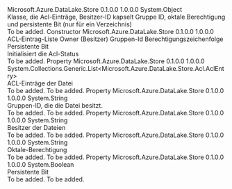<Type Name="AclStatus" FullName="Microsoft.Azure.DataLake.Store.Acl.AclStatus">
  <TypeSignature Language="C#" Value="public class AclStatus" />
  <TypeSignature Language="ILAsm" Value=".class public auto ansi beforefieldinit AclStatus extends System.Object" />
  <TypeSignature Language="DocId" Value="T:Microsoft.Azure.DataLake.Store.Acl.AclStatus" />
  <TypeSignature Language="VB.NET" Value="Public Class AclStatus" />
  <TypeSignature Language="F#" Value="type AclStatus = class" />
  <AssemblyInfo>
    <AssemblyName>Microsoft.Azure.DataLake.Store</AssemblyName>
    <AssemblyVersion>0.1.0.0</AssemblyVersion>
    <AssemblyVersion>1.0.0.0</AssemblyVersion>
  </AssemblyInfo>
  <Base>
    <BaseTypeName>System.Object</BaseTypeName>
  </Base>
  <Interfaces />
  <Docs>
    <summary>
            Klasse, die Acl-Einträge, Besitzer-ID kapselt Gruppe ID, oktale Berechtigung und persistente Bit (nur für ein Verzeichnis)
            </summary>
    <remarks>To be added.</remarks>
  </Docs>
  <Members>
    <Member MemberName=".ctor">
      <MemberSignature Language="C#" Value="public AclStatus (System.Collections.Generic.List&lt;Microsoft.Azure.DataLake.Store.Acl.AclEntry&gt; list, string owner, string group, string permission, bool stickyBit);" />
      <MemberSignature Language="ILAsm" Value=".method public hidebysig specialname rtspecialname instance void .ctor(class System.Collections.Generic.List`1&lt;class Microsoft.Azure.DataLake.Store.Acl.AclEntry&gt; list, string owner, string group, string permission, bool stickyBit) cil managed" />
      <MemberSignature Language="DocId" Value="M:Microsoft.Azure.DataLake.Store.Acl.AclStatus.#ctor(System.Collections.Generic.List{Microsoft.Azure.DataLake.Store.Acl.AclEntry},System.String,System.String,System.String,System.Boolean)" />
      <MemberSignature Language="VB.NET" Value="Public Sub New (list As List(Of AclEntry), owner As String, group As String, permission As String, stickyBit As Boolean)" />
      <MemberSignature Language="F#" Value="new Microsoft.Azure.DataLake.Store.Acl.AclStatus : System.Collections.Generic.List&lt;Microsoft.Azure.DataLake.Store.Acl.AclEntry&gt; * string * string * string * bool -&gt; Microsoft.Azure.DataLake.Store.Acl.AclStatus" Usage="new Microsoft.Azure.DataLake.Store.Acl.AclStatus (list, owner, group, permission, stickyBit)" />
      <MemberType>Constructor</MemberType>
      <AssemblyInfo>
        <AssemblyName>Microsoft.Azure.DataLake.Store</AssemblyName>
        <AssemblyVersion>0.1.0.0</AssemblyVersion>
        <AssemblyVersion>1.0.0.0</AssemblyVersion>
      </AssemblyInfo>
      <Parameters>
        <Parameter Name="list" Type="System.Collections.Generic.List&lt;Microsoft.Azure.DataLake.Store.Acl.AclEntry&gt;" />
        <Parameter Name="owner" Type="System.String" />
        <Parameter Name="group" Type="System.String" />
        <Parameter Name="permission" Type="System.String" />
        <Parameter Name="stickyBit" Type="System.Boolean" />
      </Parameters>
      <Docs>
        <param name="list">ACL-Eintrag-Liste</param>
        <param name="owner">Owner (Besitzer)</param>
        <param name="group">Gruppen-Id</param>
        <param name="permission">Berechtigungszeichenfolge</param>
        <param name="stickyBit">Persistente Bit</param>
        <summary>
            Initialisiert die Acl-Status
            </summary>
        <remarks>To be added.</remarks>
      </Docs>
    </Member>
    <Member MemberName="Entries">
      <MemberSignature Language="C#" Value="public System.Collections.Generic.List&lt;Microsoft.Azure.DataLake.Store.Acl.AclEntry&gt; Entries { get; }" />
      <MemberSignature Language="ILAsm" Value=".property instance class System.Collections.Generic.List`1&lt;class Microsoft.Azure.DataLake.Store.Acl.AclEntry&gt; Entries" />
      <MemberSignature Language="DocId" Value="P:Microsoft.Azure.DataLake.Store.Acl.AclStatus.Entries" />
      <MemberSignature Language="VB.NET" Value="Public ReadOnly Property Entries As List(Of AclEntry)" />
      <MemberSignature Language="F#" Value="member this.Entries : System.Collections.Generic.List&lt;Microsoft.Azure.DataLake.Store.Acl.AclEntry&gt;" Usage="Microsoft.Azure.DataLake.Store.Acl.AclStatus.Entries" />
      <MemberType>Property</MemberType>
      <AssemblyInfo>
        <AssemblyName>Microsoft.Azure.DataLake.Store</AssemblyName>
        <AssemblyVersion>0.1.0.0</AssemblyVersion>
        <AssemblyVersion>1.0.0.0</AssemblyVersion>
      </AssemblyInfo>
      <ReturnValue>
        <ReturnType>System.Collections.Generic.List&lt;Microsoft.Azure.DataLake.Store.Acl.AclEntry&gt;</ReturnType>
      </ReturnValue>
      <Docs>
        <summary>
            ACL-Einträge der Datei
            </summary>
        <value>To be added.</value>
        <remarks>To be added.</remarks>
      </Docs>
    </Member>
    <Member MemberName="Group">
      <MemberSignature Language="C#" Value="public string Group { get; }" />
      <MemberSignature Language="ILAsm" Value=".property instance string Group" />
      <MemberSignature Language="DocId" Value="P:Microsoft.Azure.DataLake.Store.Acl.AclStatus.Group" />
      <MemberSignature Language="VB.NET" Value="Public ReadOnly Property Group As String" />
      <MemberSignature Language="F#" Value="member this.Group : string" Usage="Microsoft.Azure.DataLake.Store.Acl.AclStatus.Group" />
      <MemberType>Property</MemberType>
      <AssemblyInfo>
        <AssemblyName>Microsoft.Azure.DataLake.Store</AssemblyName>
        <AssemblyVersion>0.1.0.0</AssemblyVersion>
        <AssemblyVersion>1.0.0.0</AssemblyVersion>
      </AssemblyInfo>
      <ReturnValue>
        <ReturnType>System.String</ReturnType>
      </ReturnValue>
      <Docs>
        <summary>
            Gruppen-ID, die die Datei besitzt.
            </summary>
        <value>To be added.</value>
        <remarks>To be added.</remarks>
      </Docs>
    </Member>
    <Member MemberName="Owner">
      <MemberSignature Language="C#" Value="public string Owner { get; }" />
      <MemberSignature Language="ILAsm" Value=".property instance string Owner" />
      <MemberSignature Language="DocId" Value="P:Microsoft.Azure.DataLake.Store.Acl.AclStatus.Owner" />
      <MemberSignature Language="VB.NET" Value="Public ReadOnly Property Owner As String" />
      <MemberSignature Language="F#" Value="member this.Owner : string" Usage="Microsoft.Azure.DataLake.Store.Acl.AclStatus.Owner" />
      <MemberType>Property</MemberType>
      <AssemblyInfo>
        <AssemblyName>Microsoft.Azure.DataLake.Store</AssemblyName>
        <AssemblyVersion>0.1.0.0</AssemblyVersion>
        <AssemblyVersion>1.0.0.0</AssemblyVersion>
      </AssemblyInfo>
      <ReturnValue>
        <ReturnType>System.String</ReturnType>
      </ReturnValue>
      <Docs>
        <summary>
            Besitzer der Dateien
            </summary>
        <value>To be added.</value>
        <remarks>To be added.</remarks>
      </Docs>
    </Member>
    <Member MemberName="Permission">
      <MemberSignature Language="C#" Value="public string Permission { get; }" />
      <MemberSignature Language="ILAsm" Value=".property instance string Permission" />
      <MemberSignature Language="DocId" Value="P:Microsoft.Azure.DataLake.Store.Acl.AclStatus.Permission" />
      <MemberSignature Language="VB.NET" Value="Public ReadOnly Property Permission As String" />
      <MemberSignature Language="F#" Value="member this.Permission : string" Usage="Microsoft.Azure.DataLake.Store.Acl.AclStatus.Permission" />
      <MemberType>Property</MemberType>
      <AssemblyInfo>
        <AssemblyName>Microsoft.Azure.DataLake.Store</AssemblyName>
        <AssemblyVersion>0.1.0.0</AssemblyVersion>
        <AssemblyVersion>1.0.0.0</AssemblyVersion>
      </AssemblyInfo>
      <ReturnValue>
        <ReturnType>System.String</ReturnType>
      </ReturnValue>
      <Docs>
        <summary>
            Oktale-Berechtigung
            </summary>
        <value>To be added.</value>
        <remarks>To be added.</remarks>
      </Docs>
    </Member>
    <Member MemberName="StickyBit">
      <MemberSignature Language="C#" Value="public bool StickyBit { get; }" />
      <MemberSignature Language="ILAsm" Value=".property instance bool StickyBit" />
      <MemberSignature Language="DocId" Value="P:Microsoft.Azure.DataLake.Store.Acl.AclStatus.StickyBit" />
      <MemberSignature Language="VB.NET" Value="Public ReadOnly Property StickyBit As Boolean" />
      <MemberSignature Language="F#" Value="member this.StickyBit : bool" Usage="Microsoft.Azure.DataLake.Store.Acl.AclStatus.StickyBit" />
      <MemberType>Property</MemberType>
      <AssemblyInfo>
        <AssemblyName>Microsoft.Azure.DataLake.Store</AssemblyName>
        <AssemblyVersion>0.1.0.0</AssemblyVersion>
        <AssemblyVersion>1.0.0.0</AssemblyVersion>
      </AssemblyInfo>
      <ReturnValue>
        <ReturnType>System.Boolean</ReturnType>
      </ReturnValue>
      <Docs>
        <summary>
            Persistente Bit
            </summary>
        <value>To be added.</value>
        <remarks>To be added.</remarks>
      </Docs>
    </Member>
  </Members>
</Type>